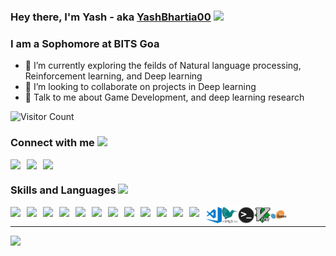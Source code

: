 <!-- ### Hi there 👋 -->

<!--
**YashBhartia00/YashBhartia00** is a ✨ _special_ ✨ repository because its `README.md` (this file) appears on your GitHub profile.

Here are some ideas to get you started:

- 🔭 I’m currently working on ...
- 🌱 I’m currently learning ...
- 👯 I’m looking to collaborate on ...
- 🤔 I’m looking for help with ...
- 💬 Ask me about ...
- 📫 How to reach me: ...
- 😄 Pronouns: ...
- ⚡ Fun fact: ...
-->
### Hey there, I'm Yash - aka [YashBhartia00](yashbhartia.github.io) <img src = "https://raw.githubusercontent.com/MartinHeinz/MartinHeinz/master/wave.gif" width = 26px> </h1>

<h3> I am a Sophomore at BITS Goa </h3>

- 🌱 I’m currently exploring the feilds of Natural language processing, Reinforcement learning, and Deep learning 
- 👯 I’m looking to collaborate on projects in Deep learning
- 💬 Talk to me about Game Development, and deep learning research


![Visitor Count](https://profile-counter.glitch.me/YashBhartia00/count.svg)

</p>
<h3 align='left'> Connect with me <img src='https://raw.githubusercontent.com/ShahriarShafin/ShahriarShafin/main/Assets/handshake.gif' width="40px"> </h3>
<p align = 'left'>
<a href = 'https://www.linkedin.com/in/yashbhartia00'> <img width = '26px' align= 'left' src="https://raw.githubusercontent.com/rahulbanerjee26/githubAboutMeGenerator/main/icons/linked-in-alt.svg"/></a> 
<a href = 'https://www.twitter.com/Dicefinity'> <img width = '26px' align= 'left' src="https://raw.githubusercontent.com/rahulbanerjee26/githubAboutMeGenerator/main/icons/twitter.svg"/></a> 
<a href = 'yashbhartia00.github.io'> <img width = '26px' align= 'left' src="https://raw.githubusercontent.com/rahulbanerjee26/githubAboutMeGenerator/main/icons/portfolio.png"/></a> 
</p>
<br>
</div>

<h3 align='left'> Skills and Languages <img src = "https://media2.giphy.com/media/QssGEmpkyEOhBCb7e1/giphy.gif?cid=ecf05e47a0n3gi1bfqntqmob8g9aid1oyj2wr3ds3mg700bl&rid=giphy.gif" width = 26px> </h3>
<p align = 'left'>
<img width ='26px' align='left' src ='https://raw.githubusercontent.com/rahulbanerjee26/githubAboutMeGenerator/main/icons/blender.svg' />
<img width ='26px' align='left' src ='https://raw.githubusercontent.com/rahulbanerjee26/githubAboutMeGenerator/main/icons/csharp.svg' />
<img width ='26px' align='left' src ='https://raw.githubusercontent.com/rahulbanerjee26/githubAboutMeGenerator/main/icons/github.svg' />
<img width ='26px' align='left' src ='https://raw.githubusercontent.com/rahulbanerjee26/githubAboutMeGenerator/main/icons/java.svg'>
<img width ='26px' align='left' src ='https://raw.githubusercontent.com/rahulbanerjee26/githubAboutMeGenerator/main/icons/python.svg'>
<img width ='26px' align='left' src ='https://raw.githubusercontent.com/rahulbanerjee26/githubAboutMeGenerator/main/icons/pytorch.svg'>
<img width ='26px' align='left' src ='https://raw.githubusercontent.com/rahulbanerjee26/githubAboutMeGenerator/main/icons/linux.svg'>
<img width ='26px' align='left' src ='https://raw.githubusercontent.com/rahulbanerjee26/githubAboutMeGenerator/main/icons/git.svg'>
<img width ='26px' align='left' src ='https://raw.githubusercontent.com/rahulbanerjee26/githubAboutMeGenerator/main/icons/cpp.svg'>
<img width ='26px' align='left' src ='https://raw.githubusercontent.com/rahulbanerjee26/githubAboutMeGenerator/main/icons/unity.svg'>
<img width ='26px' align='left' src ='https://raw.githubusercontent.com/rahulbanerjee26/githubAboutMeGenerator/main/icons/qt.svg'>
<img width ='26px' align='left' src ='https://raw.githubusercontent.com/rahulbanerjee26/githubAboutMeGenerator/main/icons/mysql.svg'>
<img align="left" alt="Visual Studio Code" width="26px" src="https://raw.githubusercontent.com/github/explore/80688e429a7d4ef2fca1e82350fe8e3517d3494d/topics/visual-studio-code/visual-studio-code.png" />
<img align="left" alt="Latex" width="26px" src="https://raw.githubusercontent.com/github/explore/80688e429a7d4ef2fca1e82350fe8e3517d3494d/topics/latex/latex.png" />
<img align = 'left' width = "26px"src="https://raw.githubusercontent.com/github/explore/80688e429a7d4ef2fca1e82350fe8e3517d3494d/topics/terminal/terminal.png" />
<img align="left" alt="HTML5" width="26px" src="https://raw.githubusercontent.com/github/explore/80688e429a7d4ef2fca1e82350fe8e3517d3494d/topics/vim/vim.png" />
<img align="left" alt="HTML5" width="26px" src="https://raw.githubusercontent.com/github/explore/80688e429a7d4ef2fca1e82350fe8e3517d3494d/topics/scikit-learn/scikit-learn.png" /> <br>

 ---
  
<img align="left" src="https://github-readme-stats.vercel.app/api?username=YashBhartia00&count_private=true&show_icons=true&theme=default" />
